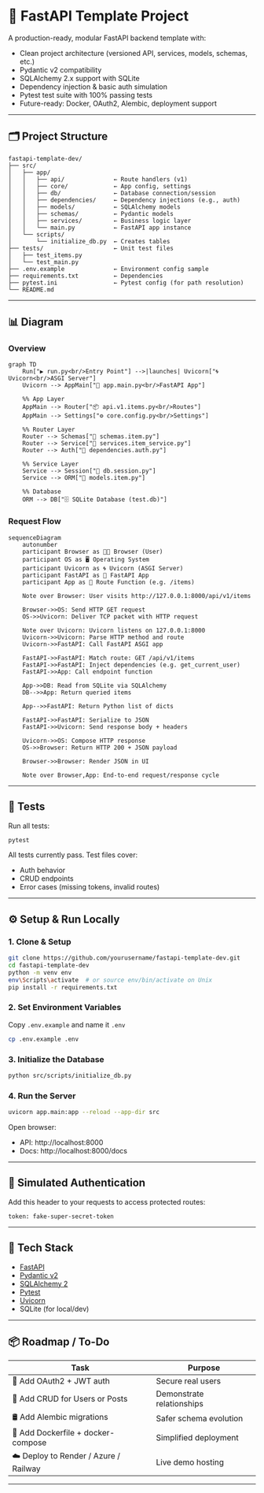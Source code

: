# 🚀 FastAPI Template Project

A production-ready, modular FastAPI backend template with:

- Clean project architecture (versioned API, services, models, schemas, etc.)
- Pydantic v2 compatibility
- SQLAlchemy 2.x support with SQLite
- Dependency injection & basic auth simulation
- Pytest test suite with 100% passing tests
- Future-ready: Docker, OAuth2, Alembic, deployment support

---

## 🗂️ Project Structure

```
fastapi-template-dev/
├── src/
│   ├── app/
│   │   ├── api/              ← Route handlers (v1)
│   │   ├── core/             ← App config, settings
│   │   ├── db/               ← Database connection/session
│   │   ├── dependencies/     ← Dependency injections (e.g., auth)
│   │   ├── models/           ← SQLAlchemy models
│   │   ├── schemas/          ← Pydantic models
│   │   ├── services/         ← Business logic layer
│   │   └── main.py           ← FastAPI app instance
│   └── scripts/
│       └── initialize_db.py  ← Creates tables
├── tests/                    ← Unit test files
│   ├── test_items.py
│   └── test_main.py
├── .env.example              ← Environment config sample
├── requirements.txt          ← Dependencies
├── pytest.ini                ← Pytest config (for path resolution)
└── README.md
```

---
## 📊 Diagram

### Overview

```mermaid
graph TD
    Run["▶️ run.py<br/>Entry Point"] -->|launches| Uvicorn["🌀 Uvicorn<br/>ASGI Server"]
    Uvicorn --> AppMain["🚀 app.main.py<br/>FastAPI App"]

    %% App Layer
    AppMain --> Router["📦 api.v1.items.py<br/>Routes"]
    AppMain --> Settings["⚙️ core.config.py<br/>Settings"]

    %% Router Layer
    Router --> Schemas["🧾 schemas.item.py"]
    Router --> Service["🧠 services.item_service.py"]
    Router --> Auth["🔐 dependencies.auth.py"]

    %% Service Layer
    Service --> Session["🔗 db.session.py"]
    Service --> ORM["🧱 models.item.py"]

    %% Database
    ORM --> DB["🗄️ SQLite Database (test.db)"]
```
### Request Flow

```mermaid
sequenceDiagram
    autonumber
    participant Browser as 🧑‍💻 Browser (User)
    participant OS as 🖥️ Operating System
    participant Uvicorn as 🌀 Uvicorn (ASGI Server)
    participant FastAPI as 🚀 FastAPI App
    participant App as 🧠 Route Function (e.g. /items)

    Note over Browser: User visits http://127.0.0.1:8000/api/v1/items

    Browser->>OS: Send HTTP GET request
    OS->>Uvicorn: Deliver TCP packet with HTTP request

    Note over Uvicorn: Uvicorn listens on 127.0.0.1:8000
    Uvicorn->>Uvicorn: Parse HTTP method and route
    Uvicorn->>FastAPI: Call FastAPI ASGI app

    FastAPI->>FastAPI: Match route: GET /api/v1/items
    FastAPI->>FastAPI: Inject dependencies (e.g. get_current_user)
    FastAPI->>App: Call endpoint function

    App->>DB: Read from SQLite via SQLAlchemy
    DB-->>App: Return queried items

    App-->>FastAPI: Return Python list of dicts

    FastAPI->>FastAPI: Serialize to JSON
    FastAPI->>Uvicorn: Send response body + headers

    Uvicorn->>OS: Compose HTTP response
    OS->>Browser: Return HTTP 200 + JSON payload

    Browser->>Browser: Render JSON in UI

    Note over Browser,App: End-to-end request/response cycle
```
---
## 🧪 Tests

Run all tests:

```bash
pytest
```

All tests currently pass. Test files cover:
- Auth behavior
- CRUD endpoints
- Error cases (missing tokens, invalid routes)

---

## ⚙️ Setup & Run Locally

### 1. Clone & Setup

```bash
git clone https://github.com/yourusername/fastapi-template-dev.git
cd fastapi-template-dev
python -m venv env
env\Scripts\activate  # or source env/bin/activate on Unix
pip install -r requirements.txt
```

### 2. Set Environment Variables

Copy `.env.example` and name it `.env`

```bash
cp .env.example .env
```

### 3. Initialize the Database

```bash
python src/scripts/initialize_db.py
```

### 4. Run the Server

```bash
uvicorn app.main:app --reload --app-dir src
```

Open browser:
- API: http://localhost:8000
- Docs: http://localhost:8000/docs

---

## 🔐 Simulated Authentication

Add this header to your requests to access protected routes:

```
token: fake-super-secret-token
```

---

## 🧱 Tech Stack

- [FastAPI](https://fastapi.tiangolo.com/)
- [Pydantic v2](https://docs.pydantic.dev/)
- [SQLAlchemy 2](https://docs.sqlalchemy.org/en/20/)
- [Pytest](https://docs.pytest.org/)
- [Uvicorn](https://www.uvicorn.org/)
- SQLite (for local/dev)

---

## 📦 Roadmap / To-Do

| Task                                | Purpose                         |
|-------------------------------------|---------------------------------|
| 🔐 Add OAuth2 + JWT auth            | Secure real users               |
| 👥 Add CRUD for Users or Posts      | Demonstrate relationships       |
| 🛢 Add Alembic migrations           | Safer schema evolution          |
| 🐳 Add Dockerfile + docker-compose  | Simplified deployment           |
| ☁️ Deploy to Render / Azure / Railway | Live demo hosting              |

---
